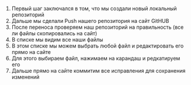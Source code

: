 1. Первый шаг заключался в том, что мы создали новый локальный репозиторий
2. Дальше мы сделали Push нашего репозитория на сайт GitHUB
3. После переноса проверяем наш репозиторий на правильность (все ли файлы скопировались на сайт)
4. В списке мы видим все наши файлы
5. В этом списке мы можем выбрать любой файл и редактировать его прямо на сайте
6. Для этого выбираем файл, нажимаем на карандаш и редкатируем его
7. Дальше прямо на сайте коммитим все исправления для сохранения изменений
